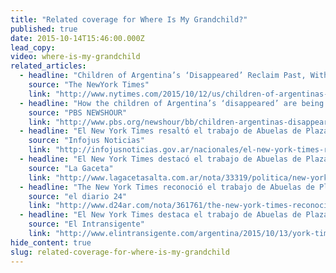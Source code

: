 ```yaml
---
title: "Related coverage for Where Is My Grandchild?"
published: true
date: 2015-10-14T15:46:00.000Z
lead_copy:
video: where-is-my-grandchild
related_articles:
  - headline: "Children of Argentina’s ‘Disappeared’ Reclaim Past, With Help"
    source: "The NewYork Times"
    link: "http://www.nytimes.com/2015/10/12/us/children-of-argentinas-disappeared-reclaim-past-with-help.html"
  - headline: "How the children of Argentina’s ‘disappeared’ are being reunited with their birth families"
    source: "PBS NEWSHOUR"
    link: "http://www.pbs.org/newshour/bb/children-argentinas-disappeared-reunited-birth-families/"
  - headline: "El New York Times resaltó el trabajo de Abuelas de Plaza de Mayo"
    source: "Infojus Noticias"
    link: "http://infojusnoticias.gov.ar/nacionales/el-new-york-times-resalto-el-trabajo-de-abuelas-de-plaza-de-mayo-10168.html"
  - headline: "El New York Times destacó el trabajo de Abuelas de Plaza de Mayo para recuperar a los nietos desaparecidos"
    source: "La Gaceta"
    link: "http://www.lagacetasalta.com.ar/nota/33319/politica/new-york-times-destaco-trabajo-abuelas-plaza-mayo-para-recuperar-nietos-desaparecidos.html"
  - headline: "The New York Times reconoció el trabajo de Abuelas de Plaza de Mayo"
    source: "el diario 24"
    link: "http://www.d24ar.com/nota/361761/the-new-york-times-reconocio-el-trabajo-de-abuelas-de-plaza-de-mayo.html"
  - headline: "El New York Times destaca el trabajo de Abuelas de Plaza de Mayo para recuperar a los nietos desaparecidos"
    source: "El Intransigente"
    link: "http://www.elintransigente.com/argentina/2015/10/13/york-times-destaco-trabajo-abuelas-plaza-mayo-347437.html"
hide_content: true
slug: related-coverage-for-where-is-my-grandchild
---
```


